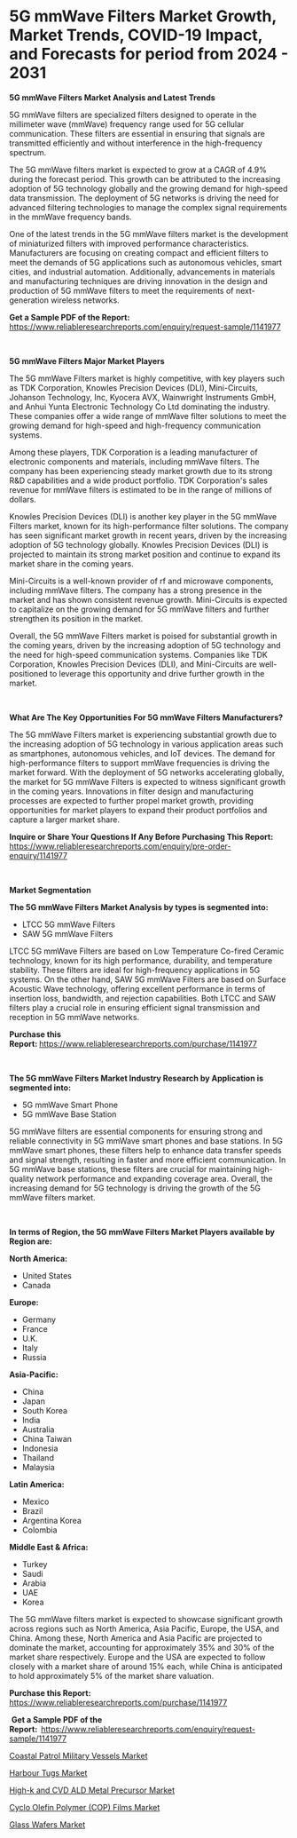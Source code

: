 <p><h1>5G mmWave Filters Market Growth, Market Trends, COVID-19 Impact, and Forecasts for period from 2024 - 2031</h1></p><p><strong>5G mmWave Filters Market Analysis and Latest Trends</strong></p>
<p><p>5G mmWave filters are specialized filters designed to operate in the millimeter wave (mmWave) frequency range used for 5G cellular communication. These filters are essential in ensuring that signals are transmitted efficiently and without interference in the high-frequency spectrum.</p><p>The 5G mmWave filters market is expected to grow at a CAGR of 4.9% during the forecast period. This growth can be attributed to the increasing adoption of 5G technology globally and the growing demand for high-speed data transmission. The deployment of 5G networks is driving the need for advanced filtering technologies to manage the complex signal requirements in the mmWave frequency bands.</p><p>One of the latest trends in the 5G mmWave filters market is the development of miniaturized filters with improved performance characteristics. Manufacturers are focusing on creating compact and efficient filters to meet the demands of 5G applications such as autonomous vehicles, smart cities, and industrial automation. Additionally, advancements in materials and manufacturing techniques are driving innovation in the design and production of 5G mmWave filters to meet the requirements of next-generation wireless networks.</p></p>
<p><strong>Get a Sample PDF of the Report:&nbsp;</strong> <a href="https://www.reliableresearchreports.com/enquiry/request-sample/1141977">https://www.reliableresearchreports.com/enquiry/request-sample/1141977</a></p>
<p>&nbsp;</p>
<p><strong>5G mmWave Filters Major Market Players</strong></p>
<p><p>The 5G mmWave Filters market is highly competitive, with key players such as TDK Corporation, Knowles Precision Devices (DLI), Mini-Circuits, Johanson Technology, Inc, Kyocera AVX, Wainwright Instruments GmbH, and Anhui Yunta Electronic Technology Co Ltd dominating the industry. These companies offer a wide range of mmWave filter solutions to meet the growing demand for high-speed and high-frequency communication systems.</p><p>Among these players, TDK Corporation is a leading manufacturer of electronic components and materials, including mmWave filters. The company has been experiencing steady market growth due to its strong R&D capabilities and a wide product portfolio. TDK Corporation's sales revenue for mmWave filters is estimated to be in the range of millions of dollars.</p><p>Knowles Precision Devices (DLI) is another key player in the 5G mmWave Filters market, known for its high-performance filter solutions. The company has seen significant market growth in recent years, driven by the increasing adoption of 5G technology globally. Knowles Precision Devices (DLI) is projected to maintain its strong market position and continue to expand its market share in the coming years.</p><p>Mini-Circuits is a well-known provider of rf and microwave components, including mmWave filters. The company has a strong presence in the market and has shown consistent revenue growth. Mini-Circuits is expected to capitalize on the growing demand for 5G mmWave filters and further strengthen its position in the market.</p><p>Overall, the 5G mmWave Filters market is poised for substantial growth in the coming years, driven by the increasing adoption of 5G technology and the need for high-speed communication systems. Companies like TDK Corporation, Knowles Precision Devices (DLI), and Mini-Circuits are well-positioned to leverage this opportunity and drive further growth in the market.</p></p>
<p>&nbsp;</p>
<p><strong>What Are The Key Opportunities For 5G mmWave Filters Manufacturers?</strong></p>
<p><p>The 5G mmWave Filters market is experiencing substantial growth due to the increasing adoption of 5G technology in various application areas such as smartphones, autonomous vehicles, and IoT devices. The demand for high-performance filters to support mmWave frequencies is driving the market forward. With the deployment of 5G networks accelerating globally, the market for 5G mmWave Filters is expected to witness significant growth in the coming years. Innovations in filter design and manufacturing processes are expected to further propel market growth, providing opportunities for market players to expand their product portfolios and capture a larger market share.</p></p>
<p><strong>Inquire or Share Your Questions If Any Before Purchasing This Report:</strong> <a href="https://www.reliableresearchreports.com/enquiry/pre-order-enquiry/1141977">https://www.reliableresearchreports.com/enquiry/pre-order-enquiry/1141977</a></p>
<p>&nbsp;</p>
<p><strong>Market Segmentation</strong></p>
<p><strong>The 5G mmWave Filters Market Analysis by types is segmented into:</strong></p>
<p><ul><li>LTCC 5G mmWave Filters</li><li>SAW 5G mmWave Filters</li></ul></p>
<p><p>LTCC 5G mmWave Filters are based on Low Temperature Co-fired Ceramic technology, known for its high performance, durability, and temperature stability. These filters are ideal for high-frequency applications in 5G systems. On the other hand, SAW 5G mmWave Filters are based on Surface Acoustic Wave technology, offering excellent performance in terms of insertion loss, bandwidth, and rejection capabilities. Both LTCC and SAW filters play a crucial role in ensuring efficient signal transmission and reception in 5G mmWave networks.</p></p>
<p><strong>Purchase this Report:&nbsp;</strong><a href="https://www.reliableresearchreports.com/purchase/1141977">https://www.reliableresearchreports.com/purchase/1141977</a></p>
<p>&nbsp;</p>
<p><strong>The 5G mmWave Filters Market Industry Research by Application is segmented into:</strong></p>
<p><ul><li>5G mmWave Smart Phone</li><li>5G mmWave Base Station</li></ul></p>
<p><p>5G mmWave filters are essential components for ensuring strong and reliable connectivity in 5G mmWave smart phones and base stations. In 5G mmWave smart phones, these filters help to enhance data transfer speeds and signal strength, resulting in faster and more efficient communication. In 5G mmWave base stations, these filters are crucial for maintaining high-quality network performance and expanding coverage area. Overall, the increasing demand for 5G technology is driving the growth of the 5G mmWave filters market.</p></p>
<p>&nbsp;</p>
<p><strong>In terms of Region, the 5G mmWave Filters Market Players available by Region are:</strong></p>
<p>
    <p> <strong> North America: </strong>
        <ul>
            <li>United States</li>
            <li>Canada</li>
        </ul>
        </p> 
    <p> <strong> Europe: </strong>
        <ul>
            <li>Germany</li>
            <li>France</li>
            <li>U.K.</li>
            <li>Italy</li>
            <li>Russia</li>
        </ul>
        </p> 
    <p> <strong> Asia-Pacific: </strong>
        <ul>
            <li>China</li>
            <li>Japan</li>
            <li>South Korea</li>
            <li>India</li>
            <li>Australia</li>
            <li>China Taiwan</li>
            <li>Indonesia</li>
            <li>Thailand</li>
            <li>Malaysia</li>
        </ul>
        </p> 
    <p> <strong> Latin America: </strong>
        <ul>
            <li>Mexico</li>
            <li>Brazil</li>
            <li>Argentina Korea</li>
            <li>Colombia</li>
        </ul>
        </p> 
    <p> <strong> Middle East & Africa: </strong>
        <ul>
            <li>Turkey</li>
            <li>Saudi</li>
            <li>Arabia</li>
            <li>UAE</li>
            <li>Korea</li>
        </ul>
    </p>
    </p>
<p><p>The 5G mmWave filters market is expected to showcase significant growth across regions such as North America, Asia Pacific, Europe, the USA, and China. Among these, North America and Asia Pacific are projected to dominate the market, accounting for approximately 35% and 30% of the market share respectively. Europe and the USA are expected to follow closely with a market share of around 15% each, while China is anticipated to hold approximately 5% of the market share valuation.</p></p>
<p><strong>Purchase this Report: </strong><a href="https://www.reliableresearchreports.com/purchase/1141977">https://www.reliableresearchreports.com/purchase/1141977</a></p>
<p>&nbsp;<strong>Get a Sample PDF of the Report:&nbsp;&nbsp;</strong><a href="https://www.reliableresearchreports.com/enquiry/request-sample/1141977">https://www.reliableresearchreports.com/enquiry/request-sample/1141977</a></p>
<p><strong></strong></p>
<p><p><a href="https://github.com/elizabethdagraca/Market-Research-Report-List-2/blob/main/coastal-patrol-military-vessels-market.md">Coastal Patrol Military Vessels Market</a></p><p><a href="https://github.com/santosh758595/Market-Research-Report-List-3/blob/main/harbour-tugs-market.md">Harbour Tugs Market</a></p><p><a href="https://issuu.com/reportprime-2/docs/high-k-and-cvd-ald-metal-precursor-market-size-203">High-k and CVD ALD Metal Precursor Market</a></p><p><a href="https://issuu.com/reportprime-2/docs/cyclo-olefin-polymer-cop-films-market-size-2030.pp">Cyclo Olefin Polymer (COP) Films Market</a></p><p><a href="https://medium.com/@macielind886/glass-wafers-market-size-market-outlook-and-market-forecast-2024-to-2031-45c082675bc6">Glass Wafers Market</a></p></p>